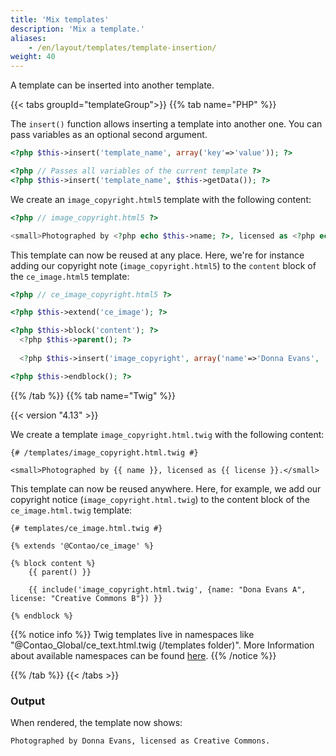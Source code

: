 ```yaml
---
title: 'Mix templates'
description: 'Mix a template.'
aliases:
    - /en/layout/templates/template-insertion/
weight: 40
---
```



A template can be inserted into another template.


{{< tabs groupId="templateGroup">}}
{{% tab name="PHP" %}}


The `insert()` function allows inserting a template into another one. You can pass variables as an optional second
argument.

```php
<?php $this->insert('template_name', array('key'=>'value')); ?>

<?php // Passes all variables of the current template ?>
<?php $this->insert('template_name', $this->getData()); ?>
```

We create an `image_copyright.html5` template with the following content:

```php
<?php // image_copyright.html5 ?>

<small>Photographed by <?php echo $this->name; ?>, licensed as <?php echo $this->license; ?></small>
```

This template can now be reused at any place. Here, we're for instance adding our copyright note 
(`image_copyright.html5`) to the `content` block of the `ce_image.html5` template:

```php
<?php // ce_image_copyright.html5 ?>

<?php $this->extend('ce_image'); ?>

<?php $this->block('content'); ?>
  <?php $this->parent(); ?>
  
  <?php $this->insert('image_copyright', array('name'=>'Donna Evans', 'license'=>'Creative Commons')); ?>

<?php $this->endblock(); ?>
```


{{% /tab %}}
{{% tab name="Twig" %}}


{{< version "4.13" >}}

We create a template `image_copyright.html.twig` with the following content:

```twig
{# /templates/image_copyright.html.twig #}

<small>Photographed by {{ name }}, licensed as {{ license }}.</small>
```

This template can now be reused anywhere. Here, for example, we add our copyright notice (`image_copyright.html.twig`) 
to the content block of the `ce_image.html.twig` template:

```twig
{# templates/ce_image.html.twig #}

{% extends '@Contao/ce_image' %}

{% block content %}
    {{ parent() }}
    
    {{ include('image_copyright.html.twig', {name: "Dona Evans A", license: "Creative Commons B"}) }}

{% endblock %}
```

{{% notice info %}}
Twig templates live in namespaces like "@Contao_Global/ce_text.html.twig (/templates folder)". More Information about 
available namespaces can be found [here](https://docs.contao.org/dev/framework/templates/twig/#namespace-magic).
{{% /notice %}}


{{% /tab %}}
{{< /tabs >}}


### Output

When rendered, the template now shows:

```html
Photographed by Donna Evans, licensed as Creative Commons.
```
